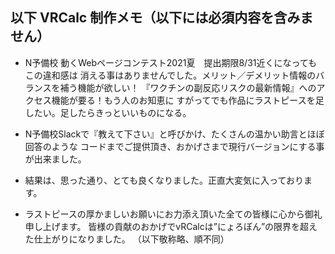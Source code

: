 ## 以下 VRCalc 制作メモ（以下には必須内容を含みません）

- N予備校 動くWebページコンテスト2021夏　提出期限8/31近くになってもこの違和感は
消える事はありませんでした。メリット／デメリット情報のバランスを補う機能が欲しい！
『ワクチンの副反応リスクの最新情報』へのアクセス機能が要る！もう人のお知恵に
すがってでも作品にラストピースを足したい。足したらきっといいものになる。

- N予備校Slackで『教えて下さい』と呼びかけ、たくさんの温かい助言とほぼ回答のような
コードまでご提供頂き、おかげさまで現行バージョンにする事が出来ました。

- 結果は、思った通り、とても良くなりました。正直大変気に入っております。

- ラストピースの厚かましいお願いにお力添え頂いた全ての皆様に心から御礼申し上げます。
皆様の貢献のおかげでvRCalcは”にょろぼん”の限界を超えた仕上がりになりました。
（以下敬称略、順不同）

